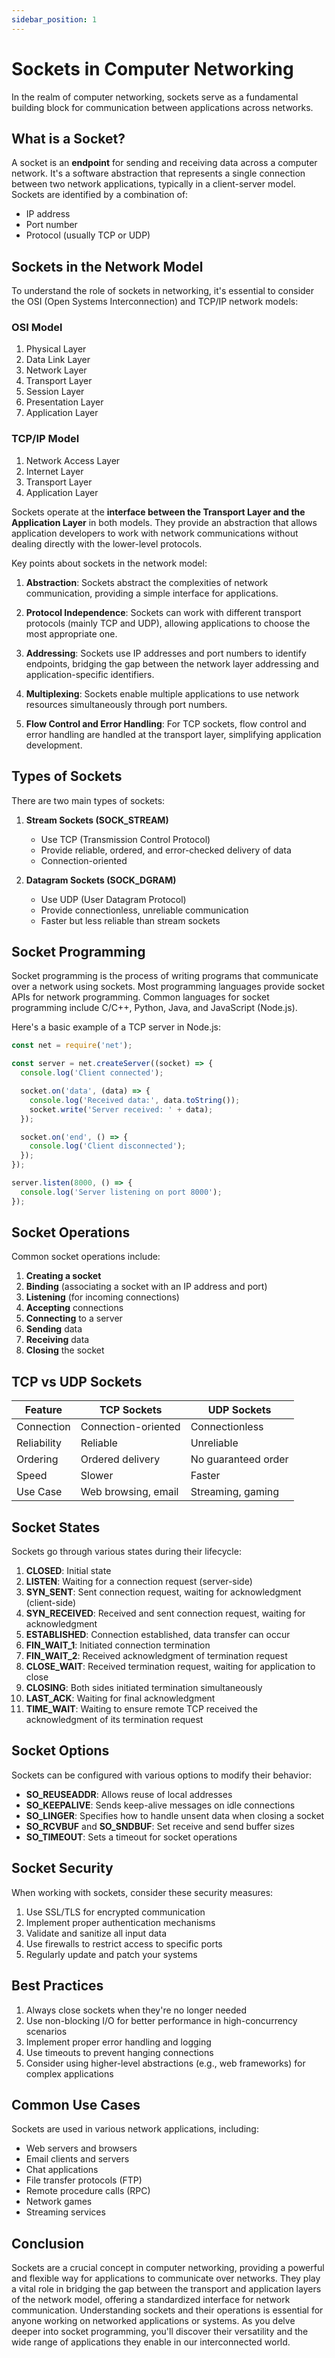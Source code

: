 ```yaml
---
sidebar_position: 1
---
```


# Sockets in Computer Networking

In the realm of computer networking, sockets serve as a fundamental building block for communication between applications across networks.

## What is a Socket?

A socket is an **endpoint** for sending and receiving data across a computer network. It's a software abstraction that represents a single connection between two network applications, typically in a client-server model. Sockets are identified by a combination of:

- IP address
- Port number
- Protocol (usually TCP or UDP)

## Sockets in the Network Model

To understand the role of sockets in networking, it's essential to consider the OSI (Open Systems Interconnection) and TCP/IP network models:

### OSI Model
1. Physical Layer
2. Data Link Layer
3. Network Layer
4. Transport Layer
5. Session Layer
6. Presentation Layer
7. Application Layer

### TCP/IP Model
1. Network Access Layer
2. Internet Layer
3. Transport Layer
4. Application Layer

Sockets operate at the **interface between the Transport Layer and the Application Layer** in both models. They provide an abstraction that allows application developers to work with network communications without dealing directly with the lower-level protocols.

Key points about sockets in the network model:

1. **Abstraction**: Sockets abstract the complexities of network communication, providing a simple interface for applications.

2. **Protocol Independence**: Sockets can work with different transport protocols (mainly TCP and UDP), allowing applications to choose the most appropriate one.

3. **Addressing**: Sockets use IP addresses and port numbers to identify endpoints, bridging the gap between the network layer addressing and application-specific identifiers.

4. **Multiplexing**: Sockets enable multiple applications to use network resources simultaneously through port numbers.

5. **Flow Control and Error Handling**: For TCP sockets, flow control and error handling are handled at the transport layer, simplifying application development.

## Types of Sockets

There are two main types of sockets:

1. **Stream Sockets (SOCK_STREAM)**
    - Use TCP (Transmission Control Protocol)
    - Provide reliable, ordered, and error-checked delivery of data
    - Connection-oriented

2. **Datagram Sockets (SOCK_DGRAM)**
    - Use UDP (User Datagram Protocol)
    - Provide connectionless, unreliable communication
    - Faster but less reliable than stream sockets

## Socket Programming

Socket programming is the process of writing programs that communicate over a network using sockets. Most programming languages provide socket APIs for network programming. Common languages for socket programming include C/C++, Python, Java, and JavaScript (Node.js).

Here's a basic example of a TCP server in Node.js:

```javascript
const net = require('net');

const server = net.createServer((socket) => {
  console.log('Client connected');

  socket.on('data', (data) => {
    console.log('Received data:', data.toString());
    socket.write('Server received: ' + data);
  });

  socket.on('end', () => {
    console.log('Client disconnected');
  });
});

server.listen(8000, () => {
  console.log('Server listening on port 8000');
});
```

## Socket Operations

Common socket operations include:

1. **Creating a socket**
2. **Binding** (associating a socket with an IP address and port)
3. **Listening** (for incoming connections)
4. **Accepting** connections
5. **Connecting** to a server
6. **Sending** data
7. **Receiving** data
8. **Closing** the socket

## TCP vs UDP Sockets

| Feature     | TCP Sockets         | UDP Sockets         |
|-------------|---------------------|---------------------|
| Connection  | Connection-oriented | Connectionless      |
| Reliability | Reliable            | Unreliable          |
| Ordering    | Ordered delivery    | No guaranteed order |
| Speed       | Slower              | Faster              |
| Use Case    | Web browsing, email | Streaming, gaming   |

## Socket States

Sockets go through various states during their lifecycle:

1. **CLOSED**: Initial state
2. **LISTEN**: Waiting for a connection request (server-side)
3. **SYN_SENT**: Sent connection request, waiting for acknowledgment (client-side)
4. **SYN_RECEIVED**: Received and sent connection request, waiting for acknowledgment
5. **ESTABLISHED**: Connection established, data transfer can occur
6. **FIN_WAIT_1**: Initiated connection termination
7. **FIN_WAIT_2**: Received acknowledgment of termination request
8. **CLOSE_WAIT**: Received termination request, waiting for application to close
9. **CLOSING**: Both sides initiated termination simultaneously
10. **LAST_ACK**: Waiting for final acknowledgment
11. **TIME_WAIT**: Waiting to ensure remote TCP received the acknowledgment of its termination request

## Socket Options

Sockets can be configured with various options to modify their behavior:

- **SO_REUSEADDR**: Allows reuse of local addresses
- **SO_KEEPALIVE**: Sends keep-alive messages on idle connections
- **SO_LINGER**: Specifies how to handle unsent data when closing a socket
- **SO_RCVBUF** and **SO_SNDBUF**: Set receive and send buffer sizes
- **SO_TIMEOUT**: Sets a timeout for socket operations

## Socket Security

When working with sockets, consider these security measures:

1. Use SSL/TLS for encrypted communication
2. Implement proper authentication mechanisms
3. Validate and sanitize all input data
4. Use firewalls to restrict access to specific ports
5. Regularly update and patch your systems

## Best Practices

1. Always close sockets when they're no longer needed
2. Use non-blocking I/O for better performance in high-concurrency scenarios
3. Implement proper error handling and logging
4. Use timeouts to prevent hanging connections
5. Consider using higher-level abstractions (e.g., web frameworks) for complex applications

## Common Use Cases

Sockets are used in various network applications, including:

- Web servers and browsers
- Email clients and servers
- Chat applications
- File transfer protocols (FTP)
- Remote procedure calls (RPC)
- Network games
- Streaming services

## Conclusion

Sockets are a crucial concept in computer networking, providing a powerful and flexible way for applications to communicate over networks. They play a vital role in bridging the gap between the transport and application layers of the network model, offering a standardized interface for network communication. Understanding sockets and their operations is essential for anyone working on networked applications or systems. As you delve deeper into socket programming, you'll discover their versatility and the wide range of applications they enable in our interconnected world.